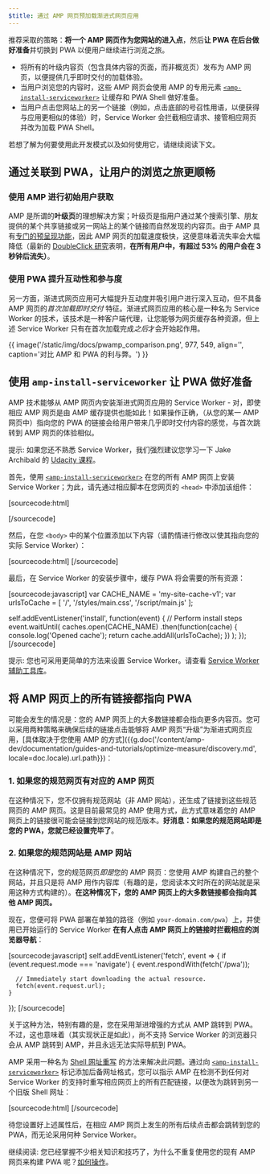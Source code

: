 ```yaml
---
$title: 通过 AMP 网页预加载渐进式网页应用
---
```


推荐采取的策略：**将一个 AMP 网页作为您网站的进入点**，然后**让 PWA 在后台做好准备**并切换到 PWA 以便用户继续进行浏览之旅。

* 将所有的叶级内容页（包含具体内容的页面，而非概览页）发布为 AMP 网页，以便提供几乎即时交付的加载体验。
* 当用户浏览您的内容时，这些 AMP 网页会使用 AMP 的专用元素 [`<amp-install-serviceworker>`](/zh_cn/docs/reference/components/amp-install-serviceworker.html) 让缓存和 PWA Shell 做好准备。
* 当用户点击您网站上的另一个链接（例如，点击底部的号召性用语，以便获得与应用更相似的体验）时，Service Worker 会拦截相应请求、接管相应网页并改为加载 PWA Shell。

若想了解为何要使用此开发模式以及如何使用它，请继续阅读下文。

## 通过关联到 PWA，让用户的浏览之旅更顺畅

### 使用 AMP 进行初始用户获取

AMP 是所谓的**叶级页**的理想解决方案；叶级页是指用户通过某个搜索引擎、朋友提供的某个共享链接或另一网站上的某个链接而自然发现的内容页。由于 AMP 具有[专门的预呈现功能](/zh_cn/learn/about-how/)，因此 AMP 网页的加载速度极快，这便意味着流失率会大幅降低（最新的 [DoubleClick 研究](https://www.doubleclickbygoogle.com/articles/mobile-speed-matters/)表明，**在所有用户中，有超过 53% 的用户会在 3 秒钟后流失）**。

### 使用 PWA 提升互动性和参与度

另一方面，渐进式网页应用可大幅提升互动度并吸引用户进行深入互动，但不具备 AMP 网页的*首次加载即时交付* 特征。渐进式网页应用的核心是一种名为 Service Worker 的技术，该技术是一种客户端代理，让您能够为网页缓存各种资源，但上述 Service Worker 只有在首次加载完成*之后*才会开始起作用。

{{ image('/static/img/docs/pwamp_comparison.png', 977, 549, align='', caption='对比 AMP 和 PWA 的利与弊。') }}

## 使用 `amp-install-serviceworker` 让 PWA 做好准备

AMP 技术能够从 AMP 网页内安装渐进式网页应用的 Service Worker - 对，即使相应 AMP 网页是由 AMP 缓存提供也能如此！如果操作正确，（从您的某一 AMP 网页中）指向您的 PWA 的链接会给用户带来几乎即时交付内容的感觉，与首次跳转到 AMP 网页的体验相似。

提示: 如果您还不熟悉 Service Worker，我们强烈建议您学习一下 Jake Archibald 的 [Udacity 课程](https://www.udacity.com/course/offline-web-applications--ud899)。

首先，使用 [`<amp-install-serviceworker>`](/zh_cn/docs/reference/components/amp-install-serviceworker.html) 在您的所有 AMP 网页上安装 Service Worker；为此，请先通过相应脚本在您网页的 `<head>` 中添加该组件：

[sourcecode:html]
<script async custom-element="amp-install-serviceworker"
  src="https://cdn.ampproject.org/v0/amp-install-serviceworker-0.1.js"></script>
[/sourcecode]

然后，在您 `<body>` 中的某个位置添加以下内容（请酌情进行修改以使其指向您的实际 Service Worker）：

[sourcecode:html]
<amp-install-serviceworker
      src="https://www.your-domain.com/serviceworker.js"
      layout="nodisplay">
</amp-install-serviceworker>
[/sourcecode]

最后，在 Service Worker 的安装步骤中，缓存 PWA 将会需要的所有资源：

[sourcecode:javascript]
var CACHE_NAME = 'my-site-cache-v1';
var urlsToCache = [
  '/',
  '/styles/main.css',
  '/script/main.js'
];

self.addEventListener('install', function(event) {
  // Perform install steps
  event.waitUntil(
    caches.open(CACHE_NAME)
      .then(function(cache) {
        console.log('Opened cache');
        return cache.addAll(urlsToCache);
      })
  );
});
[/sourcecode]

提示: 您也可采用更简单的方法来设置 Service Worker。请查看 [Service Worker 辅助工具库](https://github.com/GoogleChrome/sw-helpers)。

## 将 AMP 网页上的所有链接都指向 PWA

可能会发生的情况是：您的 AMP 网页上的大多数链接都会指向更多内容页。您可以采用两种策略来确保后续的链接点击能够将 AMP 网页“升级”为渐进式网页应用，[具体取决于您使用 AMP 的方式]({{g.doc('/content/amp-dev/documentation/guides-and-tutorials/optimize-measure/discovery.md', locale=doc.locale).url.path}})：

### 1. 如果您的规范网页有对应的 AMP 网页

在这种情况下，您不仅拥有规范网站（非 AMP 网站），还生成了链接到这些规范网页的 AMP 网页。这是目前最常见的 AMP 使用方式，此方式意味着您的 AMP 网页上的链接很可能会链接到您网站的规范版本。**好消息：如果您的规范网站即是您的 PWA，您就已经设置完毕了**。

### 2. 如果您的规范网站是 AMP 网站

在这种情况下，您的规范网页*即是*您的 AMP 网页：您使用 AMP 构建自己的整个网站，并且只是将 AMP 用作内容库（有趣的是，您阅读本文时所在的网站就是采用这种方式构建的）。**在这种情况下，您的 AMP 网页上的大多数链接都会指向其他 AMP 网页。**

现在，您便可将 PWA 部署在单独的路径（例如 `your-domain.com/pwa`）上，并使用已开始运行的 Service Worker **在有人点击 AMP 网页上的链接时拦截相应的浏览器导航**：

[sourcecode:javascript]
self.addEventListener('fetch', event => {
    if (event.request.mode === 'navigate') {
      event.respondWith(fetch('/pwa'));

      // Immediately start downloading the actual resource.
      fetch(event.request.url);
    }

});
[/sourcecode]

关于这种方法，特别有趣的是，您在采用渐进增强的方式从 AMP 跳转到 PWA。不过，这也意味着（其实现状正是如此），尚不支持 Service Worker 的浏览器只会从 AMP 跳转到 AMP，并且永远无法实际导航到 PWA。

AMP 采用一种名为 [Shell 网址重写](/zh_cn/docs/reference/components/amp-install-serviceworker.html#shell-url-rewrite) 的方法来解决此问题。通过向 [`<amp-install-serviceworker>`](/zh_cn/docs/reference/components/amp-install-serviceworker.html) 标记添加后备网址格式，您可以指示 AMP 在检测不到任何对 Service Worker 的支持时重写相应网页上的所有匹配链接，以便改为跳转到另一个旧版 Shell 网址：

[sourcecode:html]
<amp-install-serviceworker
      src="https://www.your-domain.com/serviceworker.js"
      layout="nodisplay"
      data-no-service-worker-fallback-url-match=".*"
      data-no-service-worker-fallback-shell-url="https://www.your-domain.com/pwa">
</amp-install-serviceworker>
[/sourcecode]

待您设置好上述属性后，在相应 AMP 网页上发生的所有后续点击都会跳转到您的 PWA，而无论采用何种 Service Worker。

继续阅读: 您已经掌握不少相关知识和技巧了，为什么不重复使用您的现有 AMP 网页来构建 PWA 呢？[如何操作](/zh_cn/docs/integration/amp-in-pwa.html)。
